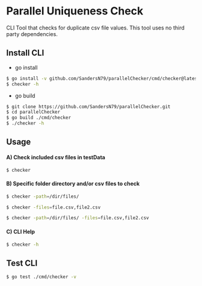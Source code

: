 # Parallel Uniqueness Check
CLI Tool that checks for duplicate csv file values. This tool uses no third party dependencies.

## Install CLI
* go install
```bash
$ go install -v github.com/SandersN79/parallelChecker/cmd/checker@latest
$ checker -h
```
* go build
```bash
$ git clone https://github.com/SandersN79/parallelChecker.git
$ cd parallelChecker
$ go build ./cmd/checker
$ ./checker -h
```

## Usage
#### A) Check included csv files in testData
```bash
$ checker
```
#### B) Specific folder directory and/or csv files to check
```bash
$ checker -path=/dir/files/
```
```bash
$ checker -files=file.csv,file2.csv
```
```bash
$ checker -path=/dir/files/ -files=file.csv,file2.csv
```

#### C) CLI Help
```bash
$ checker -h 
```

## Test CLI
```bash
$ go test ./cmd/checker -v
```
